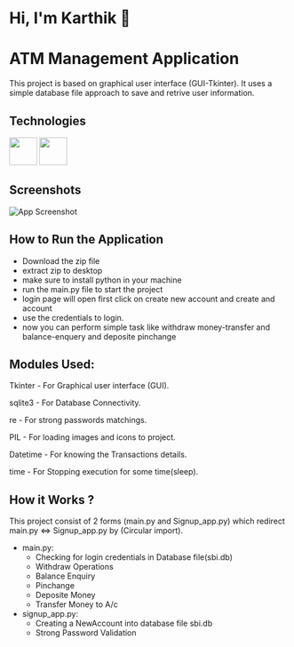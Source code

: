 
# Hi, I'm Karthik 👋

# ATM Management Application
 This project is based on graphical user interface (GUI-Tkinter). It uses a simple database file approach to save and retrive user information.
## Technologies

 <img width="50px" src="https://ik.imagekit.io/ybyfbcvb8/python.png?updatedAt=1692968478421"/>  <img width="50px" src="https://ik.imagekit.io/ybyfbcvb8/62c46cd2a75b8945b1696713.png?updatedAt=1692968811131"/>


## Screenshots

![App Screenshot](https://ik.imagekit.io/ybyfbcvb8/SBI%20_%20HOME%20%2025-08-2023%2017_42_04.png?updatedAt=1692966101570)



## How to Run the Application

- Download the zip file 
- extract zip to desktop
- make sure to install python in your machine
- run the main.py file to start the project
- login page will open first click on create new account and create and account
- use the credentials to login.
- now you can perform simple task like withdraw money-transfer and balance-enquery and deposite pinchange


Modules Used:
--------------------------------------------------
Tkinter - For Graphical user interface (GUI).

sqlite3 - For Database Connectivity.

re - For strong passwords matchings.

PIL - For loading images and icons to project.

Datetime - For knowing the Transactions details.

time - For Stopping execution for some time(sleep).


  How it Works ?
---------------
This project consist of 2 forms (main.py and Signup_app.py) which redirect main.py <=> Signup_app.py by (Circular import).

* main.py:
  * Checking for login credentials in Database file(sbi.db)
  * Withdraw Operations
  * Balance Enquiry
  * Pinchange
  * Deposite Money
  * Transfer Money to A/c
* signup_app.py:
  * Creating a NewAccount into database file sbi.db
  * Strong Password Validation

     
